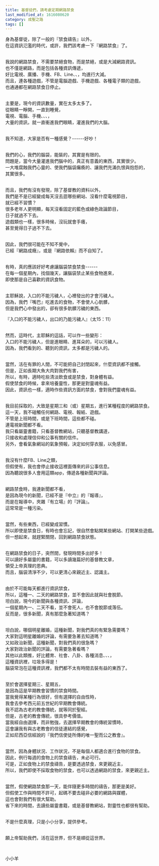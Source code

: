 ```yaml
---
title: 基督徒們，請考慮定期網路禁食
last_modified_at: 1616080620
category: 成聖之路
tags: []
---
```


<p>身為基督徒，除了一般的『禁食禱告』以外，<br>
在這資訊氾濫的時代，或許，我們該考慮一下『網路禁食』了。</p>

<p><br>
我說的網路禁食，不需要禁絕食物，而是禁絕，或是大減網路資訊。<br>
也不僅是網路，而是包括各種資訊傳遞，<br>
好比電視、廣播、手機、FB、Line、、，均進行大減。<br>
而且，連各種遊戲，不管是電腦遊戲、手機遊戲、各種電子類的遊戲，<br>
也通通都在網路禁食日停止。</p>

<p><br>
主要是，現今的資訊數量，實在太多太多了。<br>
從眼睛一睜開，一直到睡覺，<br>
電視、電腦、手機、、、，<br>
大量的資訊，就一直衝進我們眼睛，灌進我們的大腦。</p>

<p><br>
我不知道，大家是否有一種感覺？------好吵！</p>

<p><br>
我們的心，我們的腦袋，能裝的，其實是有限的。<br>
問題是，當今大量灌進我們腦中的，真正有意義的東西，其實很少。<br>
一大堆腐蝕我們心靈的、使我們腦袋癱瘓的、讓我們充滿仇恨與抱怨的，<br>
其實很多。</p>

<p><br>
而且，我們有沒有發現，除了基督教的資料以外，<br>
我們是不是已經變成每天沒去逛哪些網站、沒看什麼電視節目，<br>
就已經不習慣？<br>
很多老年人更明顯，每天沒看固定的藍色或綠色政論節目，<br>
日子就過不下去。<br>
遊戲類也一樣，很多時候，沒玩就會手癢，<br>
甚至覺得日子過不下去。</p>

<p><br>
因此，我們很可能在不知不覺中，<br>
已經『網路成癮』，或是『網路依賴』而不自知了。</p>

<p><br>
有時，真的應該好好考慮讓腦袋禁食禁食------<br>
在每一個星期內，找個幾天，讓腦袋禁止某些食物進來，<br>
即使那是自己喜歡的資訊食物。</p>

<p><br>
主耶穌說，入口的不能污穢人，心裡發出的才會污穢人。<br>
因為，我們『嘴巴』吃進去的食物，不會使人心骯髒，<br>
但是我們心中發出的，卻有很多骯髒污穢的東西。</p>

<p>『入口的不能污穢人，出口的乃能污穢人』（太15：11）</p>

<p><br>
然而，這時代，主耶穌的這話，可以作一些變形：<br>
入口的不能污穢人，但是進眼睛、進耳朵的，可以污穢人。<br>
因為，我們看到的、聽到的資訊，太多都是污穢人的。</p>

<p><br>
當然，活在有罪的人間，不可能把自己封閉起來，什麼資訊都不接觸。<br>
但是，正如長期大魚大肉對我們有害，<br>
所以，有時，適時吃些清淡飲食或是禁食，對身體有益。<br>
假使禁食的時候，拿來培養靈性，那更是對靈魂有益。<br>
因此，資訊也一樣，適時作些資訊方面的禁食，會對我們靈魂有益。</p>

<p><br>
我目前採取的，大致是星期三和（或）星期五，進行某種程度的網路禁食。<br>
這一天，我不碰觸任何網路、電視、報紙、遊戲。<br>
不管是上班時間，或是下班時間，這些都不碰。<br>
連電視新聞都不看。<br>
我只看屬靈書籍，只看基督教網站，只聽基督教講道，<br>
只接收和處理信仰和公事有關的信件。<br>
另外，會看氣象網站的氣象預報，決定如何穿衣服，以免感冒。</p>

<p><br>
我沒有什麼FB、Line之類，<br>
但假使有，我也會停止接收這裡面傳來的非公事信息。<br>
因為聽說很多人會用這類app，傳遞各種新聞與評論。</p>

<p><br>
網路禁食時，我連新聞都不看，<br>
是因為現今的新聞，已經不是『中立』的『報導』，<br>
而是在報導中，夾雜『有立場』的『評論』。<br>
這常常是一種污染。</p>

<p><br>
當然，有些東西，已經變成習慣。<br>
所以即使是禁食日，有時也會忘記，很自然會點開某些網站、打開某些遊戲。<br>
但一想起來，就趕緊關閉，回到網路禁食狀態。</p>

<p><br>
在網路禁食的日子，突然間，發現時間多出好多！<br>
可以讀好多屬靈的書籍，可以多讀幾篇好的基督教文章，<br>
領受上帝真理的恩典。<br>
而且，腦袋清淨不少，可以更清心來親近主、認識主。</p>

<p><br>
由於不可能每天都進行資訊禁食，<br>
所以，這種一、二天的網路禁食，並不會因此就與社會脫節。<br>
坦白說，現今的新聞與各種資訊、評論，<br>
一個星期內一、二天不看，並不會死人，也不會脫節或落伍。<br>
反而是，很多新聞，真有那麼急著知道嗎？</p>

<p><br>
坦白說，哪個明星離婚，這種新聞，對我們真的有緊急需要嗎？<br>
大家對這明星離婚的評論，有需要急著去知道嗎？<br>
又如政治新聞，這種新聞，對我們真的很急嗎？<br>
大家對政治新聞的評論，有需要急著看嗎？<br>
其他以此類推，好比體育、社會、八卦、各種消息、、、，<br>
這種資訊裡，垃圾多得是！<br>
腦袋常泡在這種資訊裡，我們都不太有時間去裝有益的東西了。</p>

<p><br>
至於會選擇星期三、星期五，<br>
是因為這是早期教會習慣的禁食時間。<br>
當我覺得某種行為很好，但有選擇的自由性時，<br>
我會去參考西元前五世紀的早期教會傳統。<br>
我不認為古老的教會傳統，就等同於聖經。<br>
但是，古老的教會傳統，很具參考價值。<br>
當我經自由選擇，而非勉強，去選擇早期教會的傳統習慣時，<br>
這會讓我有與古老教會的信徒連結的感覺，<br>
正如尼西亞信經說的『我們信使徒所傳的唯一聖而公之教會』。</p>

<p><br>
當然，因為身體狀況、工作狀況，不是每個人都適合進行食物的禁食。<br>
因此，例行每週的食物上的禁食禱告，未必可行。<br>
可是，正如食物上的禁食禱告，是要透過禁食，來更親近主，<br>
所以，我們即使不採取食物的禁食，也可以透過網路的禁食，來更親近主。</p>

<p><br>
當然，假使網路禁食那一天，能伴隨更多時間的禱告，那更是美好。<br>
但假使工作與時間不許可，起碼不要去碰非必要的網路與媒體，<br>
這也會對我們有很大幫助。<br>
省下來的時間，去讀些屬靈書籍，或是基督教網站，對靈性也都很有幫助。</p>

<p><br>
不是什麼真理，只是小小分享，提供參考。</p>

<p><br>
願上帝幫助我們，活在這世界，但不是順從這世界。</p>

<p>&nbsp;</p>

<p>小小羊</p>

<p>&nbsp;</p>

